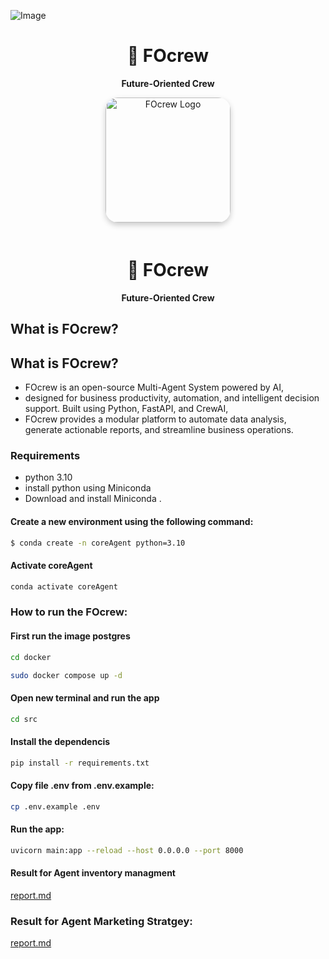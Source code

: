 ![Image](https://github.com/user-attachments/assets/3b8011da-a3d2-4f51-acbd-b80e4d5fc604)


<h1 align="center">
  🌟 FOcrew
</h1>

<p align="center">
  <strong>Future-Oriented Crew</strong><br>
</p>

<div align="center">
  <img src="https://github.com/user-attachments/assets/3b8011da-a3d2-4f51-acbd-b80e4d5fc604" 
       alt="FOcrew Logo" 
       width="200" 
       style="border-radius: 20px; box-shadow: 0 4px 10px rgba(0,0,0,0.2); margin-bottom: 20px;" />
</div>

<h1 align="center">🌟 FOcrew</h1>
<p align="center"><strong>Future-Oriented Crew</strong></p>

## What is FOcrew?


## What is FOcrew?

* FOcrew is an open-source Multi-Agent System powered by AI,
* designed for business productivity, automation, and intelligent decision support. Built using Python, FastAPI, and CrewAI,
* FOcrew provides a modular platform to automate data analysis, generate actionable reports, and streamline business operations.

### Requirements
* python 3.10 
* install python using Miniconda
* Download and install Miniconda .


#### Create a new environment using the following command:
```bash
$ conda create -n coreAgent python=3.10
```
#### Activate coreAgent
```bash
conda activate coreAgent
```
### How to run the FOcrew:

#### First run the image postgres 
```bash
cd docker
```
```bash
sudo docker compose up -d
```
#### Open new terminal and run the app

```bash
cd src
```
#### Install the dependencis
```bash
pip install -r requirements.txt
```

#### Copy file .env from .env.example:

```bash
cp .env.example .env
```

#### Run the app:
```bash
uvicorn main:app --reload --host 0.0.0.0 --port 8000
```

#### Result for Agent inventory managment 
[report.md](src/results/inventory_management/report.pdf)


### Result for Agent Marketing Stratgey:
[report.md](src/results/Agent_marketing/marketing_analysis_english.md )
